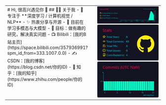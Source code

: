 <!-- 左 55% 文字 + 右 45% 卡片，上下对齐 --> <table> <tr> <!-- 左侧：文字部分，占 55% --> <td style="vertical-align: top; width: 55%; padding-right: 24px;"> # Hi, 很高兴遇见你 👋 ## 🙋‍♂️ 关于我 - 🔭 专注于 **深度学习 / 计算机视觉 / NLP** - ✨ 热衷分享与开源 - 🌱 目前在学习多模态与大模型 - 🎯 目标：做有趣的研究，解决真实问题 - 📺 Bilibili：[我的B站主页](https://space.bilibili.com/357936991?spm_id_from=333.1007.0.0) - ✍️ CSDN：[我的博客](https://blog.csdn.net/你的ID) - 🤝 知乎：[我的知乎](https://www.zhihu.com/people/你的ID) </td> <!-- 右侧：卡片部分，占 45%，上下对齐 --> <td style="vertical-align: top; width: 45%;"> <img width="300" src="https://raw.githubusercontent.com/wuuuu96/wuuuu96/main/profile-summary-card-output/2077/0-profile-details.svg" /> <img width="300" src="https://raw.githubusercontent.com/wuuuu96/wuuuu96/main/profile-summary-card-output/2077/3-stats.svg" /><br/> <img width="300" src="https://raw.githubusercontent.com/wuuuu96/wuuuu96/main/profile-summary-card-output/2077/4-productive-time.svg" /> </td> </tr> </table>
